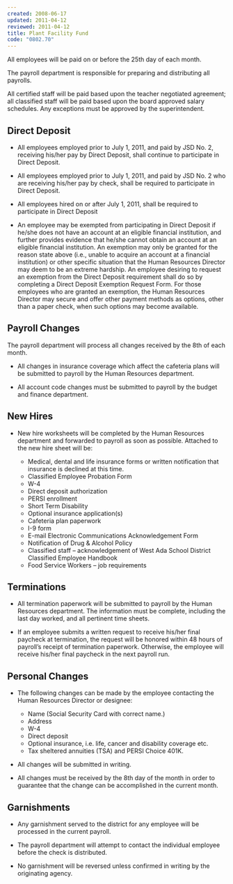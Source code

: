 ```yaml
---
created: 2008-06-17
updated: 2011-04-12
reviewed: 2011-04-12
title: Plant Facility Fund
code: "0802.70"
---
```


All employees will be paid on or before the 25th day of each month.

The payroll department is responsible for preparing and distributing all payrolls.

All certified staff will be paid based upon the teacher negotiated agreement; all classified staff will be paid based upon the board approved salary schedules. Any exceptions must be approved by the superintendent.

## Direct Deposit

- All employees employed prior to July 1, 2011, and paid by JSD No. 2, receiving his/her pay by Direct Deposit, shall continue to participate in Direct Deposit.

- All employees employed prior to July 1, 2011, and paid by JSD No. 2 who are receiving his/her pay by check, shall be required to participate in Direct Deposit.

- All employees hired on or after July 1, 2011, shall be required to participate in Direct Deposit

- An employee may be exempted from participating in Direct Deposit if he/she does not have an account at an eligible financial institution, and further provides evidence that he/she cannot obtain an account at an eligible financial institution. An exemption may only be granted for the reason state above (i.e., unable to acquire an account at a financial institution) or other specific situation that the Human Resources Director may deem to be an extreme hardship. An employee desiring to request an exemption from the Direct Deposit requirement shall do so by completing a Direct Deposit Exemption Request Form. For those employees who are granted an exemption, the Human Resources Director may secure and offer other payment methods as options, other than a paper check, when such options may become available.

## Payroll Changes

The payroll department will process all changes received by the 8th of each month.

- All changes in insurance coverage which affect the cafeteria plans will be submitted to payroll by the Human Resources department.

- All account code changes must be submitted to payroll by the budget and finance department.

## New Hires

- New hire worksheets will be completed by the Human Resources department and forwarded to payroll
as soon as possible. Attached to the new hire sheet will be:

    - Medical, dental and life insurance forms or written notification that insurance is declined at this     time.
    - Classified Employee Probation Form
    - W-4
    - Direct deposit authorization
    - PERSI enrollment
    - Short Term Disability
    - Optional insurance application(s)
    - Cafeteria plan paperwork
    - I-9 form
    - E-mail Electronic Communications Acknowledgement Form
    - Notification of Drug & Alcohol Policy
    - Classified staff – acknowledgement of West Ada School District Classified Employee Handbook
    - Food Service Workers – job requirements

## Terminations

- All termination paperwork will be submitted to payroll by the Human Resources department. The information must be complete, including the last day worked, and all pertinent time sheets.

- If an employee submits a written request to receive his/her final paycheck at termination, the request will be honored within 48 hours of payroll’s receipt of termination paperwork. Otherwise, the employee will receive his/her final paycheck in the next payroll run.

## Personal Changes

- The following changes can be made by the employee contacting the Human Resources Director or designee:

    - Name (Social Security Card with correct name.)
    - Address
    - W-4
    - Direct deposit
    - Optional insurance, i.e. life, cancer and disability coverage etc.
    - Tax sheltered annuities (TSA) and PERSI Choice 401K.

- All changes will be submitted in writing.

- All changes must be received by the 8th day of the month in order to guarantee that the change can be accomplished in the current month.

## Garnishments

- Any garnishment served to the district for any employee will be processed in the current payroll.

- The payroll department will attempt to contact the individual employee before the check is distributed.

- No garnishment will be reversed unless confirmed in writing by the originating agency.

